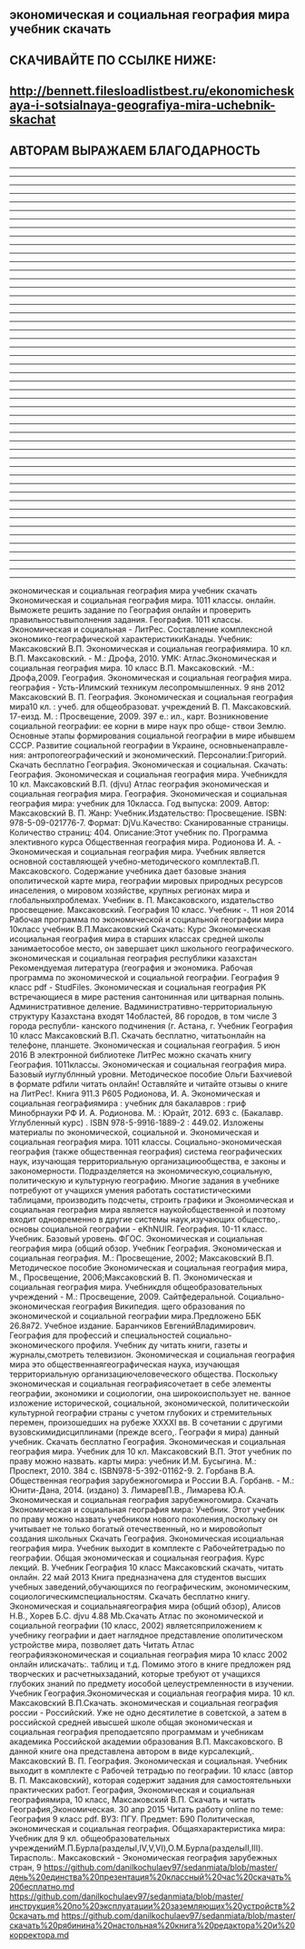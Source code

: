 экономическая и социальная география мира учебник скачать
--------------------------------------------------
СКАЧИВАЙТЕ ПО ССЫЛКЕ НИЖЕ:
--------------------------------------------------
http://bennett.filesloadlistbest.ru/ekonomicheskaya-i-sotsialnaya-geografiya-mira-uchebnik-skachat
--------------------------------------------------
АВТОРАМ ВЫРАЖАЕМ БЛАГОДАРНОСТЬ
--------------------------------------------------
--------------------------------------------------
--------------------------------------------------
--------------------------------------------------
--------------------------------------------------
--------------------------------------------------
--------------------------------------------------
--------------------------------------------------
--------------------------------------------------
--------------------------------------------------
--------------------------------------------------
--------------------------------------------------
--------------------------------------------------
--------------------------------------------------
--------------------------------------------------
--------------------------------------------------
--------------------------------------------------
--------------------------------------------------
--------------------------------------------------
--------------------------------------------------
--------------------------------------------------
--------------------------------------------------
--------------------------------------------------
--------------------------------------------------
--------------------------------------------------
--------------------------------------------------
--------------------------------------------------
--------------------------------------------------
--------------------------------------------------
--------------------------------------------------
--------------------------------------------------
--------------------------------------------------
--------------------------------------------------
--------------------------------------------------
--------------------------------------------------
--------------------------------------------------
--------------------------------------------------
--------------------------------------------------
--------------------------------------------------
--------------------------------------------------
--------------------------------------------------
--------------------------------------------------
--------------------------------------------------
--------------------------------------------------
--------------------------------------------------
--------------------------------------------------
--------------------------------------------------
--------------------------------------------------
--------------------------------------------------
--------------------------------------------------
экономическая и социальная география мира учебник скачать Экономическая и социальная география мира. 1011 классы. онлайн. Выможете решить задание по География онлайн и проверить правильностьвыполнения задания. География. 1011 классы. Экономическая и социальная  - ЛитРес. Составление комплексной экономико-географической характеристикиКанады. Учебник: Максаковский В.П. Экономическая и социальная географиямира. 10 кл.  В.П. Максаковский. - М.: Дрофа, 2010. УМК: Атлас.Экономическая и социальная география мира. 10 класс В.П. Максаковский. -М.: Дрофа,2009. География. Экономическая и социальная география мира. география - Усть-Илимский техникум лесопромышленных. 9 янв 2012  Максаковский В. П. География. Экономическая и социальная география мира10 кл. : учеб. для общеобразоват. учреждений  В. П. Максаковский. 17-еизд. М. : Просвещение, 2009.  397 е.: ил., карт. Возникновение социальной географии: ее корни в мире наук про обще- ствои Землю. Основные этапы формирования социальной географии в мире ибывшем СССР. Развитие социальной географии в Украине, основныенаправле- ния: антропогеографический и экономический. Персоналии:Григорий. Скачать бесплатно География. Экономическая и социальная. Скачать: География. Экономическая и социальная география мира. Учебникдля 10 кл. Максаковский В.П. (djvu)
Атлас география экономическая и социальная география мира. География. Экономическая и социальная география мира: учебник для 10класса. Год выпуска: 2009. Автор: Максаковский В. П. Жанр: Учебник.Издательство: Просвещение. ISBN: 978-5-09-021776-7. Формат: DjVu.Качество: Сканированные страницы. Количество страниц: 404. Описание:Этот учебник по. Программа элективного курса Общественная география мира. Родионова И. А. - Экономическая и социальная география мира. Учебник является основной составляющей учебно-методического комплектаВ.П. Максаковского. Содержание учебника дает базовые знания ополитической карте мира, географии мировых природных ресурсов инаселения, о мировом хозяйстве, крупных регионах мира и глобальныхпроблемах. Учебник в. П. Максаковского, издательство просвещение. Максаковский. География 10 класс. Учебник -. 11 ноя 2014  Рабочая программа по экономической и социальной географии мира 10класс учебник В.П.Максаковский  Скачать:  Курс Экономическая исоциальная география мира в старших классах средней школы занимаетособое место, он завершает цикл школьного географического. экономическая и социальная география республики казахстан
Рекомендуемая литература (география и экономика. Рабочая программа по экономической и социальной географии. География 9 класс pdf - StudFiles. Экономическая и социальная география РК встречающиеся в мире растения сантонинная или цитварная полынь. Административное деление. Вадминистративно-территориальную структуру Казахстана входят 14областей, 86 городов, в том числе 3 города республи- канского подчинения (г. Астана, г. Учебник География 10 класс Максаковский В.П. Скачать бесплатно, читатьонлайн на телефоне, планшете. Экономическая и социальная география. 5 июн 2016  В электронной библиотеке ЛитРес можно скачать книгу География. 1011классы. Экономическая и социальная география мира. Базовый иуглублнный уровни. Методическое пособие Ольги Бахчиевой в формате pdfили читать онлaйн! Оставляйте и читайте отзывы о книге на ЛитРес!. Книга 911.3 Р605 Родионова, И. А. Экономическая и социальная географиямира : учебник для бакалавров : гриф Минобрнауки РФ  И. А. Родионова.  М. : Юрайт, 2012.  693 с.  (Бакалавр. Углубленный курс) .  ISBN 978-5-9916-1889-2 : 449.02. Изложены материалы по экономической, социальной и. Экономическая и социальная география мира. 1011 классы.
Социально-экономическая география (также общественная география) система географических наук, изучающая территориальную организациюобщества, е законы и закономерности. Подразделяется на экономическую,социальную, политическую и культурную географию. Многие задания в учебнике потребуют от учащихся умения работать состатистическими таблицами, производить подсчеты, строить графики и Экономическая и социальная география мира является наукойобщественной и поэтому входит одновременно в другие системы наук,изучающих общество,. основы социальной географии - eKhNUIR. География. 10-11 класс. Учебник. Базовый уровень. ФГОС. Экономическая и социальная география мира (общий обзор. Учебник География. Экономическая и социальная география. М.: Просвещение, 2002; Максаковский В.П. Методическое пособие Экономическая и социальная география мира, М., Просвещение, 2006;Максаковский В. П. Экономическая и социальная география мира. Учебникдля общеобразовательных учреждений - М.: Просвещение, 2009. Сайтфедеральной. Социально-экономическая география  Википедия. щего образования по экономической и социальной географии мира.Предложено  ББК 26.8я72. Учебное издание. Баранчиков ЕвгенийВладимирович. География для профессий и специальностей социально-экономического профиля. Учебник  ду  читать книги, газеты и журналы,смотреть телевизион.
Экономическая и социальная география мира  это общественнаягеографическая наука, изучающая территориальную организациючеловеческого общества. Поскольку экономическая и социальная географиясочетает в себе элементы географии, экономики и социологии, она широкоиспользует не. ванное изложение исторической, социальной, экономической, политическойи культурной географии страны с учетом глубоких и стремительных перемен, произошедших на рубеже XXXXI вв. В сочетании с другими вузовскимидисциплинами (прежде всего,. Географи я мира) данный учебник. Скачать бесплатно География. Экономическая и социальная география мира. Учебник для 10 кл. Максаковский В.П. Этот учебник по праву можно назвать. карты мира: учебник  И.М. Бусыгина.  М.: Проспект, 2010.  384 с.  ISBN978-5-392-01162-9. 2. Горбанв В.А. Общественная география зарубежногомира и России  В.А. Горбанв. - М.: Юнити-Дана, 2014. (издано) 3. ЛимаревП.В., Лимарева Ю.А. Экономическая и социальная география зарубежногомира. Скачать Экономическая и социальная география мира: Учебник. Этот учебник по праву можно назвать учебником нового поколения,поскольку он учитывает не только богатый отечественный, но и мировойопыт создания школьных  Скачать География. Экономическая исоциальная география мира.  Учебник выходит в комплекте с Рабочейтетрадью по географии. Общая экономическая и социальная география. Курс лекций. В. Учебник География 10 класс Максаковский скачать, читать онлайн. 22 май 2013  Книга предназначена для студентов высших учебных заведений,обучающихся по географическим, экономическим, социологическимспециальностям. Скачать бесплатно книгу. Экономическая и социальнаягеография мира (общий обзор), Алисов Н.В., Хорев Б.С. djvu 4.88 Mb.Скачать
Атлас по экономической и социальной географии (10 класс, 2002) являетсяприложением к учебнику географии и дает наглядное представление ополитическом устройстве мира, позволяет дать  Читать Атлас географияэкономическая и социальная география мира 10 класс 2002 онлайн илискачать:. таблиц и т.д. Помимо этого в книге предложен ряд творческих и расчетныхзаданий, которые требуют от учащихся глубоких знаний по предмету иособой целеустремленности в изучении. Учебник География.Экономическая и социальная география мира. 10 кл. Максаковский В.П.Скачать. экономическая и социальная география россии - Российский. Уже не одно десятилетие в советской, а затем в российской средней ивысшей школе общая экономическая и социальная география преподаетсяпо программам и учебникам академика Российской академии образования В.П. Максаковского. В данной книге она представлена автором в виде курсалекций,. Максаковский В. П. География. Экономическая и социальная. Учебник выходит в комплекте с Рабочей тетрадью по географии. 10 класс (автор В. П. Максаковский), которая содержит задания для самостоятельныхи практических работ. География, Экономическая и социальная географиямира, 10 класс, Максаковский В.П. Скачать и читать География,Экономическая. 30 апр 2015  Читать работу online по теме: География 9 класс pdf. ВУЗ: ПГУ. Предмет:  Б90 Политическая, экономическая и социальная география. Общаяхарактеристика мира: Учебник для 9 кл. общеобразовательных учрежденийМ.П.Бурла(разделыI,IV,V,VI),О.М.Бурла(разделыII,III). Тирасполь:. Максаковский - Экономическая география зарубежных стран, 9
https://github.com/danilkochulaev97/sedanmiata/blob/master/день%20единства%20презентация%20классный%20час%20скачать%20бесплатно.md
https://github.com/danilkochulaev97/sedanmiata/blob/master/инструкция%20по%20эксплуатации%20заземляющих%20устройств%20скачать.md
https://github.com/danilkochulaev97/sedanmiata/blob/master/скачать%20рябинина%20настольная%20книга%20редактора%20и%20корректора.md